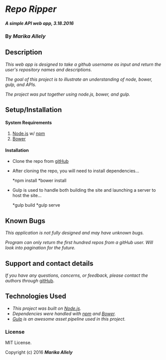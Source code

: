 # _Repo Ripper_

#### _A simple API web app, 3.18.2016_

### By _**Marika Allely**_

## Description

_This web app is designed to take a github username as input and return the user's repository names and descriptions._

_The goal of this project is to illustrate an understanding of node, bower, gulp, and APIs._

_The project was put together using node.js, bower, and gulp._


## Setup/Installation

#### System Requirements

1. [Node.js](https://nodejs.org/en/) w/ [npm](https://www.npmjs.com/)
2. [Bower](http://bower.io/)

#### Installation

* Clone the repo from [gitHub](https://github.com/MBAllely/repo_ripper)
* After cloning the repo, you will need to install dependencies...


    *npm install
    *bower install

* Gulp is used to handle both building the site and launching a server to host the site...


    *gulp build
    *gulp serve

## Known Bugs

_This application is not fully designed and may have unknown bugs._

_Program can only return the first hundred repos from a gitHub user.  Will look into pagination for the future._

## Support and contact details

_If you have any questions, concerns, or feedback, please contact the authors through_ [gitHub](https://github.com/MBAllely).

## Technologies Used

* _This project was built on [Node.js](https://nodejs.org/en/)._
* _Dependencies were handled with [npm](https://www.npmjs.com/) and [Bower](http://bower.io/)._
* _[Gulp](http://gulpjs.com/) is an awesome asset pipeline used in this project._

### License

MIT License.

Copyright (c) 2016 **_Marika Allely_**
